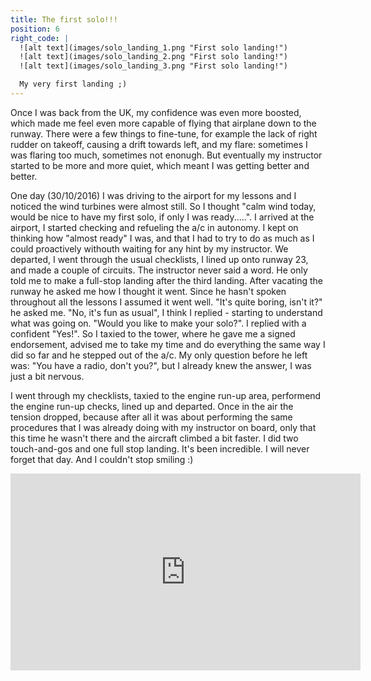```yaml
---
title: The first solo!!!
position: 6
right_code: |
  ![alt text](images/solo_landing_1.png "First solo landing!")
  ![alt text](images/solo_landing_2.png "First solo landing!")
  ![alt text](images/solo_landing_3.png "First solo landing!")

  My very first landing ;)
---
```


Once I was back from the UK, my confidence was even more boosted, which made me feel even more capable of flying that airplane down to the runway. There were a few things to fine-tune, for example the lack of right rudder on takeoff, causing a drift towards left, and my flare: sometimes I was flaring too much, sometimes not enonugh. But eventually my instructor started to be more and more quiet, which meant I was getting better and better.

One day (30/10/2016) I was driving to the airport for my lessons and I noticed the wind turbines were almost still. So I thought "calm wind today, would be nice to have my first solo, if only I was ready.....". I arrived at the airport, I started checking and refueling the a/c in autonomy. I kept on thinking how "almost ready" I was, and that I had to try to do as much as I could proactively withouth waiting for any hint by my instructor. We departed, I went through the usual checklists, I lined up onto runway 23, and made a couple of circuits. The instructor never said a word. He only told me to make a full-stop landing after the third landing. After vacating the runway he asked me how I thought it went. Since he hasn't spoken throughout all the lessons I assumed it went well. "It's quite boring, isn't it?" he asked me. "No, it's fun as usual", I think I replied - starting to understand what was going on. "Would you like to make your solo?". I replied with a confident "Yes!". So I taxied to the tower, where he gave me a signed endorsement, advised me to take my time and do everything the same way I did so far and he stepped out of the a/c. My only question before he left was: "You have a radio, don't you?", but I already knew the answer, I was just a bit nervous.

I went through my checklists, taxied to the engine run-up area, performend the engine run-up checks, lined up and departed. Once in the air the tension dropped, because after all it was about performing the same procedures that I was already doing with my instructor on board, only that this time he wasn't there and the aircraft climbed a bit faster. I did two touch-and-gos and one full stop landing. It's been incredible. I will never forget that day. And I couldn't stop smiling :)

<!-- Video solo -->
<center>
  <iframe width="560" height="315" src="https://www.youtube.com/embed/4-xUNM83UG0" frameborder="0" allowfullscreen></iframe>
</center>
